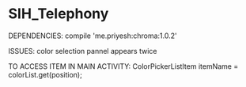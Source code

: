 # SIH_Telephony
DEPENDENCIES:
  compile 'me.priyesh:chroma:1.0.2'
  
ISSUES:
  color selection pannel appears twice
  
TO ACCESS ITEM IN MAIN ACTIVITY:
  ColorPickerListItem itemName = colorList.get(position);
